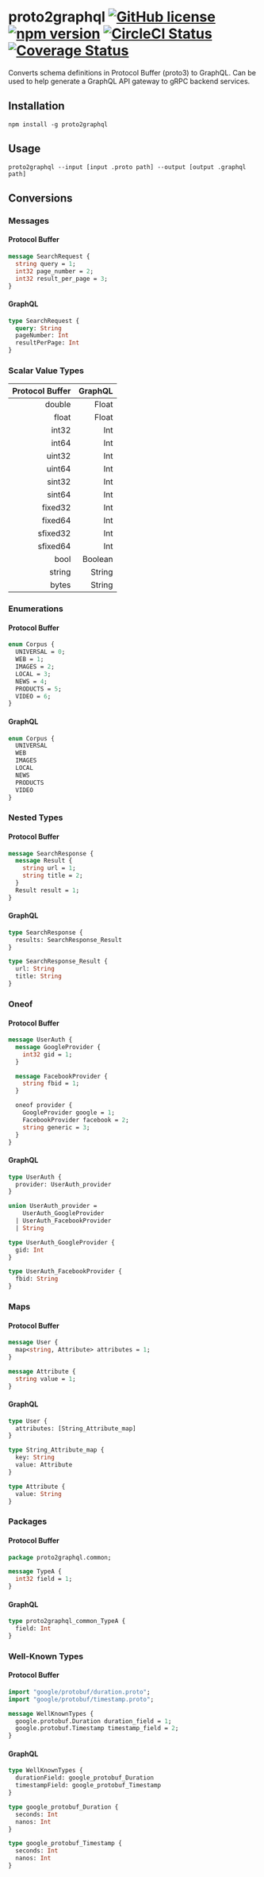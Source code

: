 # proto2graphql [![GitHub license](https://img.shields.io/badge/license-MIT-blue.svg)](https://github.com/facebook/react/blob/master/LICENSE) [![npm version](https://img.shields.io/npm/v/proto2graphql.svg?style=flat)](https://www.npmjs.com/package/proto2graphql) [![CircleCI Status](https://circleci.com/gh/emzeq/proto2graphql.svg?style=shield&circle-token=:circle-token)](https://circleci.com/gh/emzeq/proto2graphql) [![Coverage Status](https://coveralls.io/repos/github/emzeq/proto2graphql/badge.svg)](https://coveralls.io/github/emzeq/proto2graphql)

Converts schema definitions in Protocol Buffer (proto3) to GraphQL. Can be used to help generate a GraphQL API gateway to gRPC backend services.

## Installation

`npm install -g proto2graphql`

## Usage

`proto2graphql --input [input .proto path] --output [output .graphql path]`

## Conversions

### Messages

#### Protocol Buffer

```protobuf
message SearchRequest {
  string query = 1;
  int32 page_number = 2;
  int32 result_per_page = 3;
}
```

#### GraphQL

```graphql
type SearchRequest {
  query: String
  pageNumber: Int
  resultPerPage: Int
}
```

### Scalar Value Types

| Protocol Buffer | GraphQL |
| --------------: | ------: |
|          double |   Float |
|           float |   Float |
|           int32 |     Int |
|           int64 |     Int |
|          uint32 |     Int |
|          uint64 |     Int |
|          sint32 |     Int |
|          sint64 |     Int |
|         fixed32 |     Int |
|         fixed64 |     Int |
|        sfixed32 |     Int |
|        sfixed64 |     Int |
|            bool | Boolean |
|          string |  String |
|           bytes |  String |

### Enumerations

#### Protocol Buffer

```protobuf
enum Corpus {
  UNIVERSAL = 0;
  WEB = 1;
  IMAGES = 2;
  LOCAL = 3;
  NEWS = 4;
  PRODUCTS = 5;
  VIDEO = 6;
}
```

#### GraphQL

```graphql
enum Corpus {
  UNIVERSAL
  WEB
  IMAGES
  LOCAL
  NEWS
  PRODUCTS
  VIDEO
}
```

### Nested Types

#### Protocol Buffer

```protobuf
message SearchResponse {
  message Result {
    string url = 1;
    string title = 2;
  }
  Result result = 1;
}
```

#### GraphQL

```graphql
type SearchResponse {
  results: SearchResponse_Result
}

type SearchResponse_Result {
  url: String
  title: String
}
```

### Oneof

#### Protocol Buffer

```protobuf
message UserAuth {
  message GoogleProvider {
    int32 gid = 1;
  }

  message FacebookProvider {
    string fbid = 1;
  }

  oneof provider {
    GoogleProvider google = 1;
    FacebookProvider facebook = 2;
    string generic = 3;
  }
}
```

#### GraphQL

```graphql
type UserAuth {
  provider: UserAuth_provider
}

union UserAuth_provider =
    UserAuth_GoogleProvider
  | UserAuth_FacebookProvider
  | String

type UserAuth_GoogleProvider {
  gid: Int
}

type UserAuth_FacebookProvider {
  fbid: String
}
```

### Maps

#### Protocol Buffer

```protobuf
message User {
  map<string, Attribute> attributes = 1;
}

message Attribute {
  string value = 1;
}
```

#### GraphQL

```graphql
type User {
  attributes: [String_Attribute_map]
}

type String_Attribute_map {
  key: String
  value: Attribute
}

type Attribute {
  value: String
}
```

### Packages

#### Protocol Buffer

```protobuf
package proto2graphql.common;

message TypeA {
  int32 field = 1;
}
```

#### GraphQL

```graphql
type proto2graphql_common_TypeA {
  field: Int
}
```

### Well-Known Types

#### Protocol Buffer

```protobuf
import "google/protobuf/duration.proto";
import "google/protobuf/timestamp.proto";

message WellKnownTypes {
  google.protobuf.Duration duration_field = 1;
  google.protobuf.Timestamp timestamp_field = 2;
}
```

#### GraphQL

```graphql
type WellKnownTypes {
  durationField: google_protobuf_Duration
  timestampField: google_protobuf_Timestamp
}

type google_protobuf_Duration {
  seconds: Int
  nanos: Int
}

type google_protobuf_Timestamp {
  seconds: Int
  nanos: Int
}
```
